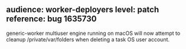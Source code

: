 audience: worker-deployers
level: patch
reference: bug 1635730
---
generic-worker multiuser engine running on macOS will now attempt to cleanup /private/var/folders when deleting a task OS user account.
